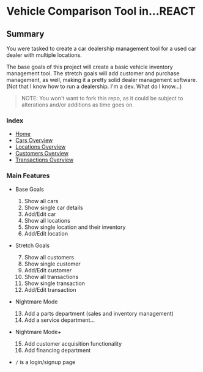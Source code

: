 # Vehicle Comparison Tool in...REACT

## Summary

You were tasked to create a car dealership management tool for a used car dealer with multiple locations.

The base goals of this project will create a basic vehicle inventory management tool. The stretch goals will add customer and purchase management, as well, making it a pretty solid dealer management software. (Not that I know how to run a dealership. I'm a dev. What do I know...)

> NOTE: You won't want to fork this repo, as it could be subject to alterations and/or additions as time goes on.

### Index

- [Home](/)
- [Cars Overview](/cars_overview.md)
- [Locations Overview](/locations_overview.md)
- [Customers Overview](/customers_overview.md)
- [Transactions Overview](/transactions_overview.md)

### Main Features

- Base Goals

  1. Show all cars
  2. Show single car details
  3. Add/Edit car
  4. Show all locations
  5. Show single location and their inventory
  6. Add/Edit location

- Stretch Goals

  7. Show all customers
  8. Show single customer
  9. Add/Edit customer
  10. Show all transactions
  11. Show single transaction
  12. Add/Edit transaction

- Nightmare Mode

  13. Add a parts department (sales and inventory management)
  14. Add a service department...

- Nightmare Mode+

  15. Add customer acquisition functionality
  16. Add financing department

- `/` is a login/signup page
